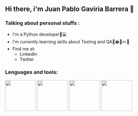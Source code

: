 ## Hi there, i'm Juan Pablo Gaviria Barrera 👋

### Talking about personal stuffs :
<ul>
  <li>I'm a Python developer🐍💻</li>
  <li>I'm currently learning skills about Testing and QA📢�🔎✏️📃</li>
  <li>Find me at:
    <ul>
      <li><a href"https://www.linkedin.com/in/juan-pablo-gaviria-barrera-b668a6205/">LinkedIn</a></li>
      <li><a href"https://twitter.com/JuanPaGaviria">Twitter</a></li>
    </ul>
  </li>
</ul>

### Lenguages and tools:
<img src="https://mariogl.com/wp-content/uploads/2018/01/git_logo-1-1.png" width="100">
<img src="https://asociacionaepi.es/wp-content/uploads/2020/06/python-django-e1597917943905.png" width="100">
<img src="https://cdn.icon-icons.com/icons2/2699/PNG/512/atlassian_jira_logo_icon_170511.png" width="100">
<img src="https://openthread.io/platforms/images/ot-zephyr-logo.png"  width="100">
